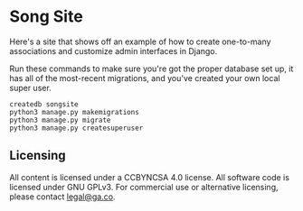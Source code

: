 # Song Site
Here's a site that shows off an example of how to
create one-to-many associations and customize admin
interfaces in Django.

Run these commands to make sure you're got the proper database
set up, it has all of the most-recent migrations, and you've
created your own local super user.

```
createdb songsite
python3 manage.py makemigrations
python3 manage.py migrate
python3 manage.py createsuperuser
```

## Licensing
All content is licensed under a CC­BY­NC­SA 4.0 license.
All software code is licensed under GNU GPLv3. For commercial use or alternative licensing, please contact legal@ga.co.

